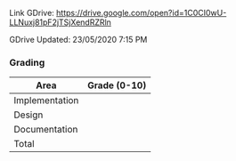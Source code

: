Link GDrive: https://drive.google.com/open?id=1C0CI0wU-LLNuxj81pF2jTSjXendRZRln

GDrive Updated: 23/05/2020 7:15 PM

### Grading
Area           | Grade (0-10)
-------------- | ------------
Implementation |
Design         |
Documentation  |
Total          |
